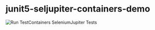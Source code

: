 # junit5-seljupiter-containers-demo
![Run TestContainers SeleniumJupiter Tests](https://github.com/isandratskiy/junit5-seljupiter-containers-demo/workflows/Run%20TestContainers%20SeleniumJupiter%20Tests/badge.svg?branch=master)
